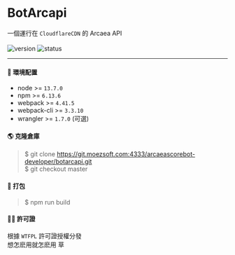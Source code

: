 # BotArcapi

一個運行在 `CloudflareCDN` 的 Arcaea API <br><br>
![version](https://img.shields.io/static/v1?label=version&message=0.0.1&color=green&style=flat-square) ![status](https://img.shields.io/static/v1?label=build&message=failing&color=red&style=flat-square)

---

#### 🤔 環境配置
- node >= `13.7.0`
- npm >= `6.13.6`
- webpack >= `4.41.5`
- webpack-cli >= `3.3.10`
- wrangler >= `1.7.0` (可選)


#### 🌎 克隆倉庫
> $ git clone https://git.moezsoft.com:4333/arcaeascorebot-developer/botarcapi.git  
> $ git checkout master


#### 🎉 打包
> $ npm run build


#### 🤦‍♀️ 許可證
根據 `WTFPL` 許可證授權分發 <br>
想怎麽用就怎麽用 草
